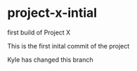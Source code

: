 # project-x-intial
first build of Project X

This is the first inital commit of the project

Kyle has changed this branch
